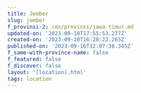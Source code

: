 ```yaml
---
title: Jember
slug: jember
f_provinsi-2: cms/provinsi/jawa-timur.md
updated-on: '2023-09-10T17:55:53.277Z'
created-on: '2023-09-10T16:28:22.263Z'
published-on: '2023-09-16T12:07:38.345Z'
f_same-with-province-name: false
f_featured: false
f_discover: false
layout: '[location].html'
tags: location
---
```



